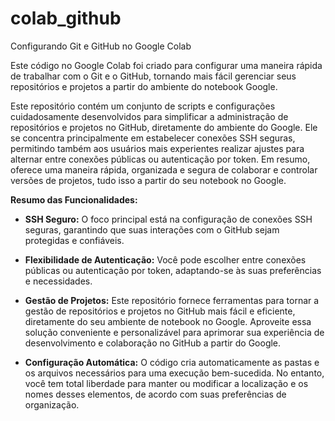 # colab_github
Configurando Git e GitHub no Google Colab

Este código no Google Colab foi criado para configurar uma maneira rápida de trabalhar com o Git e o GitHub, tornando mais fácil gerenciar seus repositórios e projetos a partir do ambiente do notebook Google.

Este repositório contém um conjunto de scripts e configurações cuidadosamente desenvolvidos para simplificar a administração de repositórios e projetos no GitHub, diretamente do ambiente do Google. Ele se concentra principalmente em estabelecer conexões SSH seguras, permitindo também aos usuários mais experientes realizar ajustes para alternar entre conexões públicas ou autenticação por token. Em resumo, oferece uma maneira rápida, organizada e segura de colaborar e controlar versões de projetos, tudo isso a partir do seu notebook no Google.

**Resumo das Funcionalidades:**

- **SSH Seguro:** O foco principal está na configuração de conexões SSH seguras, garantindo que suas interações com o GitHub sejam protegidas e confiáveis.

- **Flexibilidade de Autenticação:** Você pode escolher entre conexões públicas ou autenticação por token, adaptando-se às suas preferências e necessidades.

- **Gestão de Projetos:** Este repositório fornece ferramentas para tornar a gestão de repositórios e projetos no GitHub mais fácil e eficiente, diretamente do seu ambiente de notebook no Google. Aproveite essa solução conveniente e personalizável para aprimorar sua experiência de desenvolvimento e colaboração no GitHub a partir do Google.

- **Configuração Automática:** O código cria automaticamente as pastas e os arquivos necessários para uma execução bem-sucedida. No entanto, você tem total liberdade para manter ou modificar a localização e os nomes desses elementos, de acordo com suas preferências de organização.
